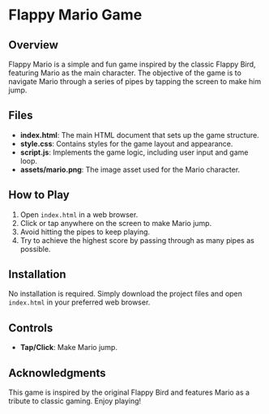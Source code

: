 # Flappy Mario Game

## Overview
Flappy Mario is a simple and fun game inspired by the classic Flappy Bird, featuring Mario as the main character. The objective of the game is to navigate Mario through a series of pipes by tapping the screen to make him jump.

## Files
- **index.html**: The main HTML document that sets up the game structure.
- **style.css**: Contains styles for the game layout and appearance.
- **script.js**: Implements the game logic, including user input and game loop.
- **assets/mario.png**: The image asset used for the Mario character.

## How to Play
1. Open `index.html` in a web browser.
2. Click or tap anywhere on the screen to make Mario jump.
3. Avoid hitting the pipes to keep playing.
4. Try to achieve the highest score by passing through as many pipes as possible.

## Installation
No installation is required. Simply download the project files and open `index.html` in your preferred web browser.

## Controls
- **Tap/Click**: Make Mario jump.

## Acknowledgments
This game is inspired by the original Flappy Bird and features Mario as a tribute to classic gaming. Enjoy playing!